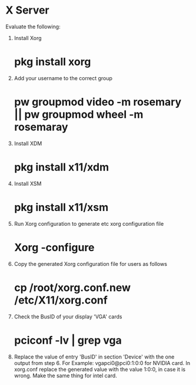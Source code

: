 # X Server

Evaluate the following: 

1. Install Xorg

	# pkg install xorg

2. Add your username to the correct group
 
	# pw groupmod video -m rosemary || pw groupmod wheel -m rosemaray

3. Install XDM

	# pkg install x11/xdm

3. Install XSM
	# pkg install x11/xsm

4. Run Xorg configuration to generate etc xorg configuration file

	# Xorg -configure

5. Copy the generated Xorg configuration file for users as follows

	# cp /root/xorg.conf.new /etc/X11/xorg.conf

6. Check the BusID of your display 'VGA' cards

	# pciconf -lv | grep vga

7. Replace the value of entry 'BusID' in section 'Device' with the one output from step 6. For Example: vgapci0@pci0:1:0:0 for NVIDIA card. In xorg.conf replace the generated value with the value 1:0:0, in case it is wrong. Make the same thing for intel card.
